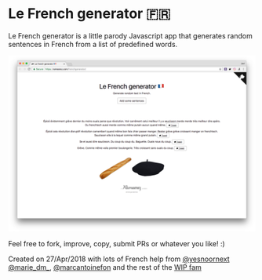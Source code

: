 # Le French generator 🇫🇷

Le French generator is a little parody Javascript app that generates random sentences in French from a list of predefined words.

[![Le French generator](https://github.com/rameerez/french-generator/blob/master/img/screenshot.png?raw=true)](https://rameerez.com/frenchgenerator)

Feel free to fork, improve, copy, submit PRs or whatever you like! :)

Created on 27/Apr/2018 with lots of French help from [@yesnoornext](https://twitter.com/yesnoornext) [@marie_dm_](https://twitter.com/marie_dm_), [@marcantoinefon](https://twitter.com/marcantoinefon) and the rest of the [WIP fam](https://twitter.com/wipchat)